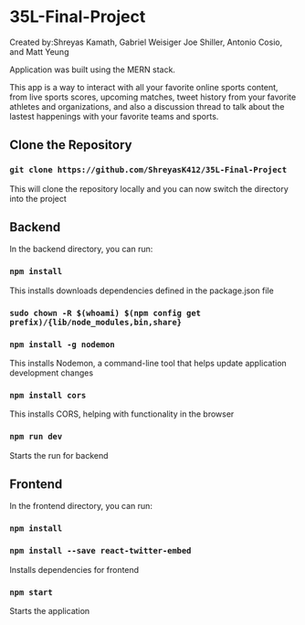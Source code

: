 # 35L-Final-Project

Created by:Shreyas Kamath, Gabriel Weisiger
Joe Shiller, Antonio Cosio, and Matt Yeung

Application was built using the MERN stack.

This app is a way to interact with all your favorite online sports content, from live sports scores, upcoming matches, tweet history from your favorite athletes and organizations, and also a discussion thread to talk about the lastest happenings with your favorite teams and sports.


## Clone the Repository

### `git clone https://github.com/ShreyasK412/35L-Final-Project`

This will clone the repository locally and you can now switch the directory into the project

## Backend

In the backend directory, you can run:

### `npm install`

This installs downloads dependencies defined in the package.json file

### `sudo chown -R $(whoami) $(npm config get prefix)/{lib/node_modules,bin,share}`
### `npm install -g nodemon`

This installs Nodemon, a command-line tool that helps update application development changes

### `npm install cors`

This installs CORS, helping with functionality in the browser

### `npm run dev`

Starts the run for backend

## Frontend

In the frontend directory, you can run:

### `npm install`
### `npm install --save react-twitter-embed`

Installs dependencies for frontend

### `npm start`

Starts the application
